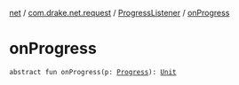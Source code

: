 [net](../../index.md) / [com.drake.net.request](../index.md) / [ProgressListener](index.md) / [onProgress](./on-progress.md)

# onProgress

`abstract fun onProgress(p: `[`Progress`](../-progress/index.md)`): `[`Unit`](https://kotlinlang.org/api/latest/jvm/stdlib/kotlin/-unit/index.html)